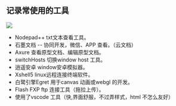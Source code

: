 ## 记录常使用的工具
![](https://raw.githubusercontent.com/katoto/Job-hunting/master/ProScreenShot/topBan.png)

+ Nodepad++ txt文本查看工具。
+ 石墨文档  -- 协同开发，微信、APP 查看。（云文档）
+ Axure 查看原型文档、编辑原型文档。
+ switchHosts 切换window host 工具。
+ 逍遥安卓 window安卓模拟器。
+ Xshell5 linux远程连接终端软件。
+ 白鹭引擎Egret 用于canvas 动画或webgl 的开发。
+ Flash FXP ftp 连接工具（拖拉上传）。
+ 使用了vscode 工具（快,界面舒服，不过弄样式，html 不怎么友好）